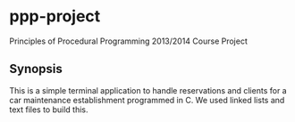 ppp-project
===========

Principles of Procedural Programming 2013/2014 Course Project

## Synopsis

This is a simple terminal application to handle reservations and clients for a car maintenance establishment programmed in C.
We used linked lists and text files to build this.
